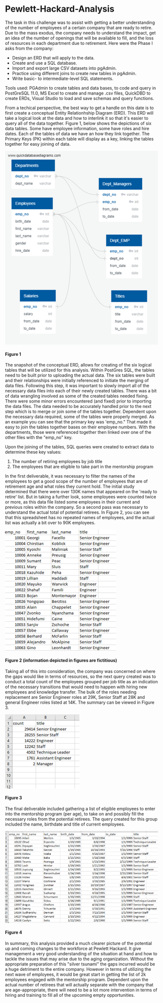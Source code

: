 # Pewlett-Hackard-Analysis

The task in this challenge was to assist with getting a better understanding of the number of employees of a certain company that are ready to retire.  Due to the mass exodus, the company needs to understand the impact, get an idea of the number of openings that will be available to fill, and the loss of resources in each department due to retirement.  Here were the Phase I asks from the company:

- Design an ERD that will apply to the data.
- Create and use a SQL database.
- Import and export large CSV datasets into pgAdmin.
- Practice using different joins to create new tables in pgAdmin.
- Write basic- to intermediate-level SQL statements.

Tools used: PGAdmin to create tables and data bases, to code and query in PostGreSQL 11.0, MS Excel to create and manage .csv files, QuickDBD to create ERDs, Visual Studio to load and save schemas and query functions.

From a techical perspective, the best way to get a handle on this date is to first create a conceptual Entity Relationhship Diagram (ERD).  This ERD will take a logical look at the data and how to interlink it so that it's easier to query all of the data together.  Figure 1, below shows the depictions of six data tables.  Some have employee information, some have roles and hire dates.  Each of the tables of data we have an how they link together.  The Primary Keys (PK) within each table will display as a key, linking the tables together for easy joining of data.

![EmployeeDB.png](./EmployeeDB.png)
#### Figure 1 

The snapshot of the conceptual ERD, allows for creating of the six logical tables that will be utilized for this analysis.  Within PostGres SQL, the tables need to be built prior to uploading the actual data.  The six tables were built and their relationships were initially referenced to initiate the merging of data files.  Following this step, it was important to slowly import all of the necessary data files into each of their newly created tables.  There was a bit of data wrangling involved as some of the created tables needed fixing.  There were some minor errors encountered (and fixed) prior to importing the data files.  The data needed to be accurately handled prior to the next step which is to merge or join some of the tables together.  Dependent upon the necessary data required, some of the tables were properly merged.  As an example you can see that the primary key was 'emp_no."  That made it easy to join the tables together bases on their employee numbers.  With the departments, those were referenced together then linked over one of the other files with the "emp_no" key. 

Upon the joining of the tables, SQL queries were created to extract data to determine these key values:
1. The number of retiring employees by job title
2. The employees that are eligible to take part in the mentorship program

In the first deliverable, it was necessary to filter the names of the employees to get a good scope of the number of employees that are of retirement age and what roles they current hold.  The initial study determined that there were over 130K names that appeared on the 'ready to retire' list.  But in taking a further look, some employees were counted twice or more, as this data file listed some employees in their current and previous roles within the company.  So a second pass was necessary to understand the actual total of potential retirees.  In Figure 2, you can see that this spreadsheet has no repeated names of employees, and the actual list was actually a bit over to 90K employees.

![unique_titles.png](./unique_titles.png)
#### Figure 2 (information depicted in figures are fictitious)

Taking all of this into consideration, the company was concerned on where the gaps would like in terms of resources, so the next query created was to conduct a total count of the employees grouped per job title as an indication of the necessary transitions that would need to happen with hiring new employees and knowledge transfer.  The bulk of the roles needing replacement are Senior Engineer roles at 29K, Senior Staff at 28K and general Engineer roles listed at 14K.  The summary can be viewed in Figure 3.

![retiring_titles.png](./retiring_titles.png)
#### Figure 3

The final deliverable included gathering a list of eligible employees to enter into the mentorship program (per age), to take on and possibly fill the necessary roles from the potential retirees.  The query created for this group included the name, birthdate and title of current employees.

![mentor_eligibility.png](./mentor_eligibility.png)
#### Figure 4

In summary, this analysis provided a much clearer picture of the potential up and coming changes to the workforce at Pewlett Hackard.  It give management a very good understanding of the situation at hand and how to tackle the issues that may arise due to the aging organization.  Without the appropriate preparation of this "silver tsunami" the gaps incurred would be a huge detriment to the entire company.  However in terms of utilizing the next wave of employees, it would be great start in getting the list of 2k employees engaged with the mentorship program.  Dependent upon the actual number of retirees that will actually separate with the company that are age-appropriate, there will need to be a lot more intervention in terms of hiring and training to fill all of the upcoming empty opportunities.



